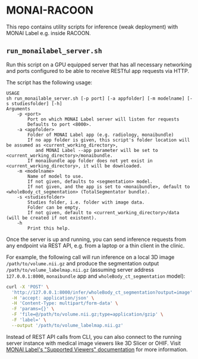 # MONAI-RACOON

This repo contains utility scripts for inference (weak deployment) with MONAI Label e.g. inside RACOON.

## `run_monailabel_server.sh`
Run this script on a GPU equipped server that has all necessary networking and ports configured to be able to  receive RESTful app requests via HTTP.

The script has the following usage:
```
USAGE
sh run_monailable_server.sh [-p port] [-a appfolder] [-m modelname] [-s studiesfolder] [-h]
Arguments
    -p <port>
        Port on which MONAI Label server will listen for requests
        Defaults to port <8000>.
    -a <appfolder>
        Folder of MONAI Label app (e.g. radiology, monaibundle)
        If no app folder is given, this script's folder location will be assumed as <current_working_directory>,
           and MONAI Label --app parameter will be set to <current_working_directory>/monaibundle.
        If monaibundle app folder does not yet exist in <current_working_directory>, it will be downloaded.
    -m <modelname>
        Name of model to use. 
        If not given, defaults to <segmentation> model.
        If not given, and the app is set to <monaibundle>, default to <wholeBody_ct_segmentation> (TotalSegmentator bundle).
    -s <studiesfolder>
        Studies folder, i.e. folder with image data.
        Folder can be empty.
        If not given, default to <current_working_directory>/data (will be created if not existent).
    -h
        Print this help.  
```

Once the server is up and running, you can send inference requests from any endpoint via REST API, e.g. from a laptop or a thin client in the clinic.

For example, the following call will run inference on a local 3D image `/path/to/volume.nii.gz` and produce the segmentation output `/path/to/volume_labelmap.nii.gz` 
(assuming server address `127.0.0.1:8000`, `monaibundle` app and `wholeBody_ct_segmentation` model):
```bash
curl -X 'POST' \
  'http://127.0.0.1:8000/infer/wholeBody_ct_segmentation?output=image' @ \
  -H 'accept: application/json' \
  -H 'Content-Type: multipart/form-data' \
  -F 'params={}' \
  -F 'file=@/path/to/volume.nii.gz;type=application/gzip' \
  -F 'label=' \
  --output '/path/to/volume_labelmap.nii.gz'
```

Instead of REST API calls from CLI, you can also connect to the running server instance with medical image viewers like 3D Slicer or OHIF.
Visit [MONAI Label's "Supported Viewers" documentation](https://github.com/Project-MONAI/MONAILabel/tree/main#step-3-monai-label-supported-viewers) for more information.
